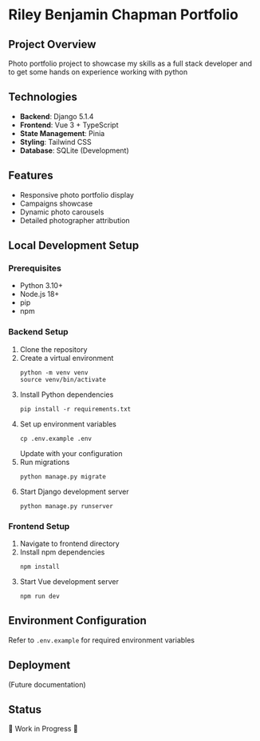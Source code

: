 # Riley Benjamin Chapman Portfolio

## Project Overview
Photo portfolio project to showcase my skills as a full stack developer and to get some hands on experience working with python

## Technologies
- **Backend**: Django 5.1.4
- **Frontend**: Vue 3 + TypeScript
- **State Management**: Pinia
- **Styling**: Tailwind CSS
- **Database**: SQLite (Development)

## Features
- Responsive photo portfolio display
- Campaigns showcase
- Dynamic photo carousels
- Detailed photographer attribution

## Local Development Setup

### Prerequisites
- Python 3.10+
- Node.js 18+
- pip
- npm

### Backend Setup
1. Clone the repository
2. Create a virtual environment
    ```
    python -m venv venv
    source venv/bin/activate 
    ```
3. Install Python dependencies
    ```
    pip install -r requirements.txt
    ```
4. Set up environment variables
    ```
    cp .env.example .env
    ```
    Update with your configuration
5. Run migrations
    ```
    python manage.py migrate
    ```
6. Start Django development server
    ```
    python manage.py runserver
    ```

### Frontend Setup
1. Navigate to frontend directory
2. Install npm dependencies
    ```
    npm install
    ```
3. Start Vue development server
    ```
    npm run dev
    ```

## Environment Configuration
Refer to `.env.example` for required environment variables

## Deployment
(Future documentation)

## Status
🚧 Work in Progress 🚧